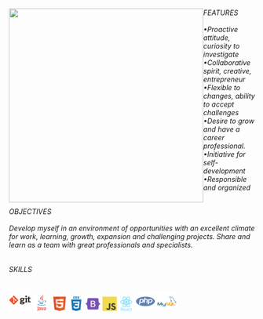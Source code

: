 <div align="right" width="396" height="396"> 

<img src= "https://user-images.githubusercontent.com/109114128/194665075-0bf1e80e-abcf-4303-ac53-019b4e4b25a4.png" align="left" width="396" height="396">

<div align="left"> 
  <h6>FEATURES<br><br>
  •Proactive attitude, curiosity to investigate<br> 
  •Collaborative spirit, creative, entrepreneur<br> 
  •Flexible to changes, ability to accept challenges<br>
  •Desire to grow and have a career professional.<br> 
  •Initiative for self-development<br> 
  •Responsible and organized</h6>
  
  <h2></h2>
  <h6>OBJECTIVES<br><br>
  Develop myself in an environment of opportunities with an excellent climate
  for work, learning, growth, expansion and challenging projects.
  Share and learn as a team with great professionals and specialists.</h6>
  
  <h2></h2>
  <h6>SKILLS</h6>
  <img src= "https://github.com/devicons/devicon/blob/master/icons/git/git-original-wordmark.svg" width="45" height="45">

  <img src= "https://github.com/devicons/devicon/blob/master/icons/java/java-original-wordmark.svg" width="35" height="35">

  <img src= "https://github.com/devicons/devicon/blob/master/icons/html5/html5-original.svg" width="30" height="30">

 <img src= "https://github.com/devicons/devicon/blob/master/icons/css3/css3-plain-wordmark.svg"  width="30" height="30">

 <img src= "https://github.com/devicons/devicon/blob/master/icons/bootstrap/bootstrap-plain.svg" width="30" height="30">

 <img src= "https://github.com/devicons/devicon/blob/master/icons/javascript/javascript-original.svg"  width="30" height="30">

 <img src= "https://github.com/devicons/devicon/blob/master/icons/react/react-original-wordmark.svg"  width="30" height="30">

 <img src= "https://github.com/devicons/devicon/blob/master/icons/php/php-plain.svg" width="40" height="40">

 <img src= "https://github.com/devicons/devicon/blob/master/icons/mysql/mysql-original-wordmark.svg" width="40" height="40">
</div>
</div>
